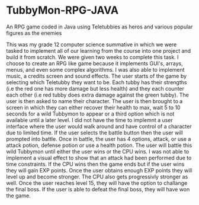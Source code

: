 # TubbyMon-RPG-JAVA
An RPG game coded in Java using Teletubbies as heros and various popular figures as the enemies

This was my grade 12 computer science summative in which we were tasked to implement all of our learning from the course into one project and build it from scratch. We were given two weeks to complete this task. I choose to create an RPG like game because it implements GUI's, arrays, menus, and even some complex algorithms. I was also able to implement music, a credits screen and sound effects. The user starts of the game by selecting which Teletubby they want to be. Each tubby has their strengths (i.e the red one has more damage but less health) and they each counter each other (i.e red tubby does extra damage against the green tubby). The user is then asked to name their character. The user is then brought to a screen in which they can either recover their health to max, wait 5 to 10 seconds for a wild Tubbymon to appear or a third option which is not available until a later level. I did not have the time to implemnt a user interface where the user would walk around and have control of a character due to limited time. If the user selects the battle button then the user will prompted into battle. Once in battle, the user has 4 options, attack, or use a attack potion, defense potion or use a health potion. The user will battle this wild Tubbymon until either the user wins or the CPU wins. I was not able to implement a visual effect to show that an attack had been performed due to time constraints. If the CPU wins then the game ends but if the user wins they will gain EXP points. Once the user obtains enough EXP points they will level up and become stronger. The CPU also gets progressivly stronger as well. Once the user reaches level 15, they will have the option to challange the final boss. If the user is able to defeat the final boss, they will have won the game.
